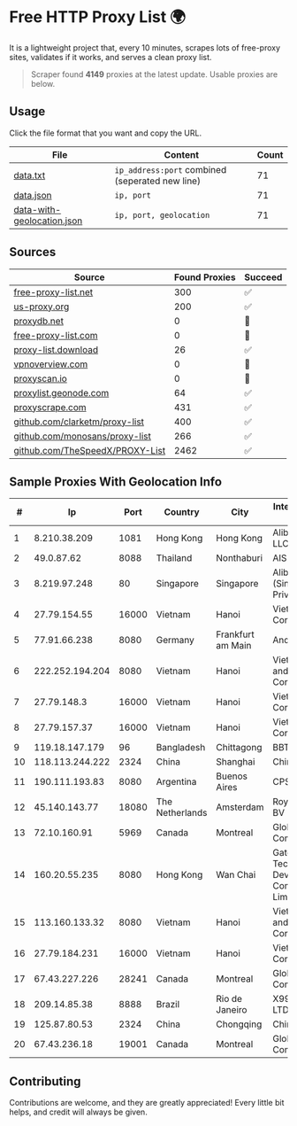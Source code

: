 
# Free HTTP Proxy List 🌍

It is a lightweight project that, every 10 minutes, scrapes lots of free-proxy sites, validates if it works, and serves a clean proxy list.


> Scraper found **4149** proxies at the latest update. Usable proxies are below.

## Usage

Click the file format that you want and copy the URL.


|File|Content|Count|
|----|-------|-----|
|[data.txt](https://raw.githubusercontent.com/themiralay/Proxy-List-World/master/data.txt)|`ip_address:port` combined (seperated new line)|71|
|[data.json](https://raw.githubusercontent.com/themiralay/Proxy-List-World/master/data.json)|`ip, port`|71|
|[data-with-geolocation.json](https://raw.githubusercontent.com/themiralay/Proxy-List-World/master/data-with-geolocation.json)|`ip, port, geolocation`|71|

## Sources

|Source|Found Proxies|Succeed|
|------|-------------|-------|
|[free-proxy-list.net](https://free-proxy-list.net)|300|✅|
|[us-proxy.org](https://www.us-proxy.org)|200|✅|
|[proxydb.net](http://proxydb.net)|0|🚫|
|[free-proxy-list.com](https://free-proxy-list.com/?page=&port=&type%5B%5D=http&type%5B%5D=https&up_time=0&search=Search)|0|🚫|
|[proxy-list.download](https://www.proxy-list.download/HTTP)|26|✅|
|[vpnoverview.com](https://vpnoverview.com/privacy/anonymous-browsing/free-proxy-servers)|0|🚫|
|[proxyscan.io](https://www.proxyscan.io)|0|🚫|
|[proxylist.geonode.com](https://proxylist.geonode.com/api/proxy-list?limit=300&page=1&sort_by=lastChecked&sort_type=desc&protocols=http,https)|64|✅|
|[proxyscrape.com](https://api.proxyscrape.com/v2/?request=displayproxies&protocol=http&timeout=10000&country=all&ssl=all&anonymity=all)|431|✅|
|[github.com/clarketm/proxy-list](https://raw.githubusercontent.com/clarketm/proxy-list/master/proxy-list-raw.txt)|400|✅|
|[github.com/monosans/proxy-list](https://raw.githubusercontent.com/monosans/proxy-list/main/proxies/http.txt)|266|✅|
|[github.com/TheSpeedX/PROXY-List](https://raw.githubusercontent.com/TheSpeedX/PROXY-List/master/http.txt)|2462|✅|


## Sample Proxies With Geolocation Info

|#|Ip|Port|Country|City|Internet Service Provider|
|-|--|----|-------|----|-------------------------|
|1|8.210.38.209|1081|Hong Kong|Hong Kong|Alibaba.com LLC|
|2|49.0.87.62|8088|Thailand|Nonthaburi|AIS-Fibre|
|3|8.219.97.248|80|Singapore|Singapore|Alibaba Cloud (Singapore) Private Limited|
|4|27.79.154.55|16000|Vietnam|Hanoi|Viettel Corporation|
|5|77.91.66.238|8080|Germany|Frankfurt am Main|Andrii Hrosh|
|6|222.252.194.204|8080|Vietnam|Hanoi|VietNam Post and Telecom Corporation|
|7|27.79.148.3|16000|Vietnam|Hanoi|Viettel Corporation|
|8|27.79.157.37|16000|Vietnam|Hanoi|Viettel Corporation|
|9|119.18.147.179|96|Bangladesh|Chittagong|BBTS Network|
|10|118.113.244.222|2324|China|Shanghai|Chinanet|
|11|190.111.193.83|8080|Argentina|Buenos Aires|CPS|
|12|45.140.143.77|18080|The Netherlands|Amsterdam|RoyaleHosting BV|
|13|72.10.160.91|5969|Canada|Montreal|GloboTech Communications|
|14|160.20.55.235|8080|Hong Kong|Wan Chai|Gateway Technology Development Company Limited|
|15|113.160.133.32|8080|Vietnam|Hanoi|VietNam Post and Telecom Corporation|
|16|27.79.184.231|16000|Vietnam|Hanoi|Viettel Corporation|
|17|67.43.227.226|28241|Canada|Montreal|GloboTech Communications|
|18|209.14.85.38|8888|Brazil|Rio de Janeiro|X99 INTERNET LTDA.|
|19|125.87.80.53|2324|China|Chongqing|China Telecom|
|20|67.43.236.18|19001|Canada|Montreal|GloboTech Communications|



## Contributing

Contributions are welcome, and they are greatly appreciated! Every
little bit helps, and credit will always be given.

